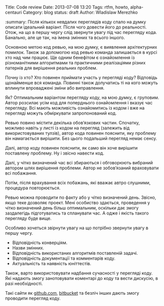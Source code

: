 Title: Code review
Date: 2013-07-08 13:20
Tags: rtfm, howto, alpha-centauri
Category: blog
status: draft
Author: Wladislaw Merezhko

:summary: Після кількох невдалих переглядів коду спало на думку описати ідеальний варіант. Після чого довести його до реальності. Отож, на що в першу чергу слід звернути увагу під час перегляду кода. Банально, але це так, на імена змінних та всього іншого.

Основною метою код ревью, на мою думку, є виявлення архітектурних помилок. Також за допомогою код ревью команда залишається в курсі хто над чим працює. Ще одним бенефітом є ознайомлення із різноманітними алгоритмами та практичними реалізаціями різних патернів для вирішення реальних проблем.

Почну із хто? Хто повинен приймати участь у перегляді коду? Відповідь щонайменше вся команда. Повинні також долучатись ті на кого можуть вплинути впроваджені зміни або виправлення.

Як? Оптимальним варіантом перегляду коду, на мою думку, є груповим. Автор розсилає усім код для поперднього ознайомлення і вказує час перегляду. Всі мають можливість ознайомитись із кодом і вже на перегляді можуть обміркувати запропонований код.

Ревью повино містити декілька обов’язкових частин. Спочатку, можливо навіть у листі із кодом на перегляд (залежить від використовуваних тулзів), автор кода повинен пояснити, яку проблему він намагається вирішити. Без цього подальший перегляд немає сенсу.

Далі, автор коду повинен пояснити, як само він хоче вирішити поставлену проблему. Ну і звісно навести код.

Далі, у чітко визначений час всі збираються і обговорюють вибраний автором шлях вирішення проблеми. Автор не зобов’язаний враховувати всі побажання.

Потім, після врахування всіх побажань, які вважає автро слушними, процедура повторюється.

Ревью можна проводити по факту або у чітко визначений день. Звісно, якщо теке дозволяє проект. Мені особиство здається, проведення у чітко визначений день більш оптимальним, оскільки дає змогу заздалегідь підготуватись та спланувати час. А одже і якість такого перегляду буде вище.

Особливо хочеться звірнути увагу на що потрібно звернути увагу в першу чергу.

 * Відповідність конверціям.
 * Назви змінних.
 * Відповідність використаних алгоритмів поставленій задачі.
 * Відповідність документації та комментарів коду.
 * Актуальність та наявність юніттестів.

Також, варто використовувати надбання сучасності у перегляді коду. Які надають змогу занотовувати коментарі до коду та вести дискусію, в  разі необхідності.

Такі сайти як [github.com](http://github.com), [bitbucket](http://bitbucket.org) та безліч інших дають змогу проводити перегляд коду.
